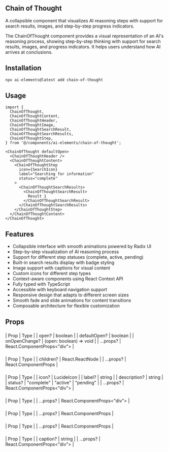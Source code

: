 ## Chain of Thought

A collapsible component that visualizes AI reasoning steps with support for search results, images, and step-by-step progress indicators.

The ChainOfThought component provides a visual representation of an AI's reasoning process, showing step-by-step thinking with support for search results, images, and progress indicators. It helps users understand how AI arrives at conclusions.

## Installation

```bash
npx ai-elements@latest add chain-of-thought
```

## Usage

```tsx
import {
  ChainOfThought,
  ChainOfThoughtContent,
  ChainOfThoughtHeader,
  ChainOfThoughtImage,
  ChainOfThoughtSearchResult,
  ChainOfThoughtSearchResults,
  ChainOfThoughtStep,
} from '@/components/ai-elements/chain-of-thought';

<ChainOfThought defaultOpen>
  <ChainOfThoughtHeader />
  <ChainOfThoughtContent>
    <ChainOfThoughtStep
      icon={SearchIcon}
      label="Searching for information"
      status="complete"
    >
      <ChainOfThoughtSearchResults>
        <ChainOfThoughtSearchResult>
          Result 1
        </ChainOfThoughtSearchResult>
      </ChainOfThoughtSearchResults>
    </ChainOfThoughtStep>
  </ChainOfThoughtContent>
</ChainOfThought>
```

## Features

- Collapsible interface with smooth animations powered by Radix UI
- Step-by-step visualization of AI reasoning process
- Support for different step statuses (complete, active, pending)
- Built-in search results display with badge styling
- Image support with captions for visual content
- Custom icons for different step types
- Context-aware components using React Context API
- Fully typed with TypeScript
- Accessible with keyboard navigation support
- Responsive design that adapts to different screen sizes
- Smooth fade and slide animations for content transitions
- Composable architecture for flexible customization

## Props

### <ChainOfThought />

| Prop | Type |
| open? | boolean |
| defaultOpen? | boolean |
| onOpenChange? | (open: boolean) => void |
| ...props? | React.ComponentProps<"div"> |

### <ChainOfThoughtHeader />

| Prop | Type |
| children? | React.ReactNode |
| ...props? | React.ComponentProps<typeof CollapsibleTrigger> |

### <ChainOfThoughtStep />

| Prop | Type |
| icon? | LucideIcon |
| label? | string |
| description? | string |
| status? | "complete" \| "active" \| "pending" |
| ...props? | React.ComponentProps<"div"> |

### <ChainOfThoughtSearchResults />

| Prop | Type |
| ...props? | React.ComponentProps<"div"> |

### <ChainOfThoughtSearchResult />

| Prop | Type |
| ...props? | React.ComponentProps<typeof Badge> |

### <ChainOfThoughtContent />

| Prop | Type |
| ...props? | React.ComponentProps<typeof CollapsibleContent> |

### <ChainOfThoughtImage />

| Prop | Type |
| caption? | string |
| ...props? | React.ComponentProps<"div"> |
